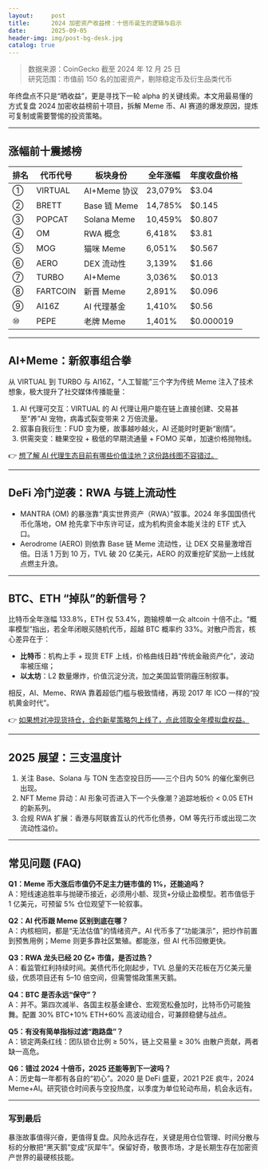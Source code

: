 ```yaml
---
layout:     post
title:      2024 加密资产收益榜：十倍币诞生的逻辑与启示
date:       2025-09-05
header-img: img/post-bg-desk.jpg
catalog: true
---
```


> 数据来源：CoinGecko 截至 2024 年 12 月 25 日  
> 研究范围：市值前 150 名的加密资产，剔除稳定币及衍生品类代币

年终盘点不只是“晒收益”，更是寻找下一轮 alpha 的关键线索。本文用最易懂的方式复盘 2024 加密收益榜前十项目，拆解 Meme 币、AI 赛道的爆发原因，提炼可复制或需要警惕的投资策略。

---

## 涨幅前十震撼榜

| 排名 | 代币代号 | 板块身份 | 全年涨幅 | 年度收盘价格 |
|------|-----------|-----------|----------|--------------|
| ① | VIRTUAL | AI+Meme 协议 | 23,079% | $3.04 |
| ② | BRETT | Base 链 Meme | 14,785% | $0.145 |
| ③ | POPCAT | Solana Meme | 10,459% | $0.807 |
| ④ | OM | RWA 概念 | 6,418% | $3.81 |
| ⑤ | MOG | 猫咪 Meme | 6,051% | $0.567 |
| ⑥ | AERO | DEX 流动性 | 3,139% | $1.66 |
| ⑦ | TURBO | AI+Meme | 3,036% | $0.013 |
| ⑧ | FARTCOIN | 新晋 Meme | 2,891% | $0.096 |
| ⑨ | AI16Z | AI 代理基金 | 1,410% | $0.56 |
| ⑩ | PEPE | 老牌 Meme | 1,401% | $0.000019 |

---

## AI+Meme：新叙事组合拳

从 VIRTUAL 到 TURBO 与 AI16Z，“人工智能”三个字为传统 Meme 注入了技术想象，极大提升了社交媒体传播能量：

1. AI 代理可交互：VIRTUAL 的 AI 代理让用户能在链上直接创建、交易甚至“养”AI 宠物，病毒式裂变带来 2 万倍流量。
2. 叙事自我衍生：FUD 变为梗，故事越吵越火，AI 还能时时更新“剧情”。
3. 供需突变：糖果空投 + 极低的早期流通量 + FOMO 买单，加速价格抛物线。

👉 [想了解 AI 代理生态目前有哪些价值洼地？这份路线图不容错过。](https://okxdog.com/)

---

## DeFi 冷门逆袭：RWA 与链上流动性

- MANTRA (OM) 的暴涨靠“真实世界资产（RWA）”叙事。2024 年多国国债代币化落地，OM 抢先拿下中东许可证，成为机构资金本能关注的 ETF 式入口。
- Aerodrome (AERO) 则依靠 Base 链 Meme 流动性，让 DEX 交易量激增百倍。日活 1 万到 10 万，TVL 破 20 亿美元，AERO 的双重挖矿奖励一上线就点燃主升浪。

---

## BTC、ETH “掉队”的新信号？

比特币全年涨幅 133.8%，ETH 仅 53.4%，跑输榜单一众 altcoin 十倍不止。“概率模型”指出，若全年闭眼买随机代币，超越 BTC 概率约 33%。对散户而言，核心差异在于：

- **比特币**：机构上手 + 现货 ETF 上线，价格曲线日趋“传统金融资产化”，波动率被压缩；
- **以太坊**：L2 数量爆炸，价值沉淀分流，加之美国监管阴霾压制叙事。

相反，AI、Meme、RWA 靠着超低门槛与极致情绪，再现 2017 年 ICO 一样的“投机黄金时代”。

👉 [如果想对冲现货持仓，合约新星策略包上线了，点此领取全年模拟盘权益。](https://okxdog.com/)

---

## 2025 展望：三支温度计

1. 关注 Base、Solana 与 TON 生态空投日历——三个日内 50% 的催化案例已出现。
2. NFT Meme 异动：AI 形象可否进入下一个头像潮？追踪地板价 < 0.05 ETH 的新系列。
3. 合规 RWA 扩展：香港与阿联酋互认的代币化债券，OM 等先行币或出现二次流动性溢价。

---

## 常见问题 (FAQ)

**Q1：Meme 币大涨后市值仍不足主力链市值的 1%，还能追吗？**  
A：短线速追胜率与抛硬币接近，必须用小额、现货+分级止盈模型。若市值低于 1 亿美元，可预留 5% 仓位观望下一轮叙事。

**Q2：AI 代币跟 Meme 区别到底在哪？**  
A：内核相同，都是“无法估值”的情绪资产。AI 代币多了“功能演示”，把炒作前置到预售用例；Meme 则更多靠社区繁殖。都能涨，但 AI 代币回撤更快。

**Q3：RWA 龙头已经 20 亿+ 市值，是否过热？**  
A：看监管红利持续时间。美债代币化刚起步，TVL 总量的天花板在万亿美元量级，优质项目还有 5–10 倍空间，但需警惕政策黑天鹅。

**Q4：BTC 是否永远“保守”？**  
A：并不。第四次减半、各国主权基金建仓、宏观宽松叠加时，比特币仍可能独舞。配置 30% BTC+10% ETH+60% 高波动组合，可兼顾稳健与战点。

**Q5：有没有简单指标过滤“跑路盘”？**  
A：锁定两条红线：团队锁仓比例 ≥ 50%，链上交易量 ≥ 30% 由散户贡献，两者缺一高危。

**Q6：错过 2024 十倍币，2025 还能等到下一波吗？**  
A：历史每一年都有各自的“初心”。2020 是 DeFi 盛夏，2021 P2E 疯牛，2024 Meme+AI。研究锁仓时间表与空投热度，以季度为单位轮动布局，机会永远有。

---

### 写到最后

暴涨故事值得兴奋，更值得复盘。风险永远存在，关键是用仓位管理、时间分散与标的分散把“黑天鹅”变成“灰犀牛”。保留好奇，敬畏市场，才是长期生存在加密资产世界的最硬核技能。